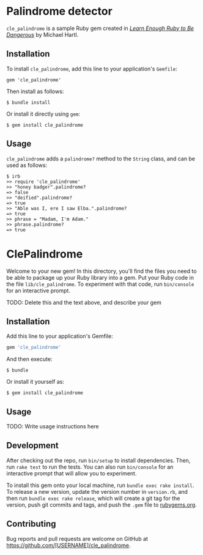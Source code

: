 # Palindrome detector

`cle_palindrome` is a sample Ruby gem created in [*Learn Enough Ruby to Be Dangerous*](https://www.learnenough.com/ruby-tutorial) by Michael Hartl.

## Installation

To install `cle_palindrome`, add this line to your application's `Gemfile`:

```
gem 'cle_palindrome'
```

Then install as follows:

```
$ bundle install
```

Or install it directly using `gem`:

```
$ gem install cle_palindrome
```

## Usage

`cle_palindrome` adds a `palindrome?` method to the `String` class, and can be used as follows:

```
$ irb
>> require 'cle_palindrome'
>> "honey badger".palindrome?
=> false
>> "deified".palindrome?
=> true
>> "Able was I, ere I saw Elba.".palindrome?
=> true
>> phrase = "Madam, I'm Adam."
>> phrase.palindrome?
=> true
```

# ClePalindrome

Welcome to your new gem! In this directory, you'll find the files you need to be able to package up your Ruby library into a gem. Put your Ruby code in the file `lib/cle_palindrome`. To experiment with that code, run `bin/console` for an interactive prompt.

TODO: Delete this and the text above, and describe your gem

## Installation

Add this line to your application's Gemfile:

```ruby
gem 'cle_palindrome'
```

And then execute:

    $ bundle

Or install it yourself as:

    $ gem install cle_palindrome

## Usage

TODO: Write usage instructions here

## Development

After checking out the repo, run `bin/setup` to install dependencies. Then, run `rake test` to run the tests. You can also run `bin/console` for an interactive prompt that will allow you to experiment.

To install this gem onto your local machine, run `bundle exec rake install`. To release a new version, update the version number in `version.rb`, and then run `bundle exec rake release`, which will create a git tag for the version, push git commits and tags, and push the `.gem` file to [rubygems.org](https://rubygems.org).

## Contributing

Bug reports and pull requests are welcome on GitHub at https://github.com/[USERNAME]/cle_palindrome.
